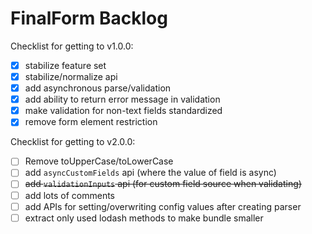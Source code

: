 # FinalForm Backlog

Checklist for getting to v1.0.0:

- [x] stabilize feature set
- [x] stabilize/normalize api
- [x] add asynchronous parse/validation
- [x] add ability to return error message in validation
- [x] make validation for non-text fields standardized
- [x] remove form element restriction

Checklist for getting to v2.0.0:

- [ ] Remove toUpperCase/toLowerCase
- [ ] add `asyncCustomFields` api (where the value of field is async)
- [ ] ~~add `validationInputs` api (for custom field source when validating)~~ 
- [ ] add lots of comments
- [ ] add APIs for setting/overwriting config values after creating parser
- [ ] extract only used lodash methods to make bundle smaller
